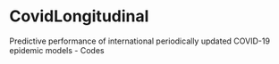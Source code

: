 # CovidLongitudinal

Predictive performance of international periodically updated COVID-19 epidemic models - Codes
